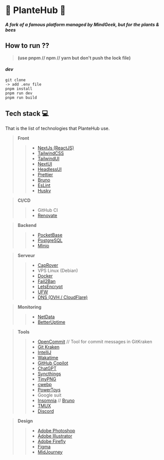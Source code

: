 # 💐 PlanteHub 💐

#### _A fork of a famous platform managed by MindGeek, but for the plants & bees_

[//]: # (![img.png]&#40;img.png&#41;)

## How to run ??

> **(use pnpm // npm // yarn but don't push the lock file)**

#### _dev_

```
git clone
-> add .env file
pnpm install
pnpm run dev
pnpm run build
```

## Tech stack 💻

That is the list of technologies that PlanteHub use.

> **Front**
>
> > - [NextJs (ReactJS)](https://nextjs.org/)
> > - [TailwindCSS](https://tailwindcss.com/)
> > - [TailwindUI](https://tailwindui.com/)
> > - [NextUI](https://nextui.org/)
> > - [HeadlessUI](https://headlessui.com/)
> > - [Prettier](https://prettier.io/)
> > - [Bruno](https://github.com/usebruno/bruno)
> > - [EsLint](https://eslint.org/)
> > - [Husky](https://typicode.github.io/husky/#/)

> **CI/CD**
>
> > - GitHub CI
> > - [Renovate](https://www.mend.io/renovate/)

> **Backend**
>
> > - [PocketBase](https://Pocketbase.io/)
> > - [PostgreSQL](https://www.postgresql.org/)
> > - [Minio](https://min.io/)

> **Serveur**
>
> > - [CapRover](https://caprover.com/)
> > - VPS Linux (Debian)
> > - [Docker](https://www.docker.com/)
> > - [Fail2Ban](https://www.fail2ban.org/wiki/index.php/Main_Page)
> > - [LetsEncrypt](https://letsencrypt.org/)
> > - [UFW](https://doc.ubuntu-fr.org/ufw)
> > - [DNS (OVH / CloudFlare)](https://cloudflare.com/)

> **Monitoring**
>
> > - [NetData](https://www.netdata.cloud/)
> > - [BetterUptime](https://betteruptime.com/)

> **Tools**
>
> > - [OpenCommit](https://github.com/di-sukharev/opencommit) // Tool for commit messages in GitKraken
> > - [Git Kraken](https://www.gitkraken.com/)
> > - [IntelliJ](https://www.jetbrains.com/idea/)
> > - [Wakatime](https://wakatime.com/)
> > - [GitHub Copilot](https://copilot.github.com/)
> > - [ChatGPT](https://chat.openai.com/)
> > - [Syncthings](https://syncthing.net/)
> > - [TinyPNG](https://tinypng.com/)
> > - [cwebp](https://developers.google.com/speed/webp/docs/cwebp)
> > - [PowerToys](https://learn.microsoft.com/en-us/windows/powertoys/)
> > - Google suit
> > - [Insomnia](https://insomnia.rest/) // [Bruno](https://github.com/usebruno/bruno)
> > - [TMUX](https://tmuxcheatsheet.com/)
> > - [Discord](https://discord.com/)

> **Design**
>
> > - [Adobe Photoshop](https://www.adobe.com/products/photoshop.html)
> > - [Adobe Illustrator](https://www.adobe.com/products/illustrator.html)
> > - [Adobe Firefly](https://www.adobe.com/sensei/generative-ai/firefly.html)
> > - [Figma](https://www.figma.com/)
> > - [MidJourney](https://midjourney.com/)
